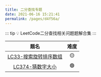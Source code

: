 ```yaml
---
title: 二分查找专题
date: 2021-06-16 15:21:41
permalink: /pages/d4f56a/
---
```


::: tip 💡
LeetCode二分查找相关问题题解合集
:::

题名 | 难度 
:---------:|:----------:
 [LC33-搜索旋转排序数组](/pages/eaba82/) | 🟡 
 [LC374-猜数字大小](/pages/31b5fa/) | 🟢
